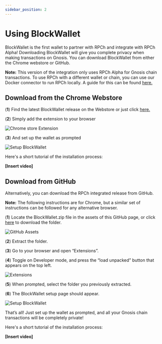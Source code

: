 ```yaml
---
sidebar_position: 2
---
```


# Using BlockWallet

BlockWallet is the first wallet to partner with RPCh and integrate with RPCh Alpha! Downloading BlockWallet will give you complete privacy when making transactions on Gnosis. You can download BlockWallet from either the Chrome webstore or GitHub.

**Note:** This version of the integration only uses RPCh Alpha for Gnosis chain transactions. To use RPCh with a different wallet or chain, you can use our Docker connector to run RPCh locally. A guide for this can be found [here.](./Using-RPCh-with-your-own-wallet.md)

## Download from the Chrome Webstore

(**1**) Find the latest BlockWallet release on the Webstore or just click [here.](https://chrome.google.com/webstore/detail/blockwallet/bopcbmipnjdcdfflfgjdgdjejmgpoaab)

(**2**) Simply add the extension to your browser

![Chrome store Extension](/img/BlockWallet_chrome_extension2.png)

(**3**) And set up the wallet as prompted

![Setup BlockWallet](/img/BlockWallet_start_up_3.png)

Here's a short tutorial of the installation process:

**[Insert video]**

## Download from GitHub

Alternatively, you can download the RPCh integrated release from GitHub.

**Note:** The following instructions are for Chrome, but a similar set of instructions can be followed for any alternative browser.

(**1**) Locate the BlockWallet.zip file in the assets of this GitHub page, or click [here](./blockwallet-v0.5.4.zip) to download the folder.

![GitHub Assets](/img/GitHub_assets.png)

(**2**) Extract the folder.

(**3**) Go to your browser and open “Extensions”. 

(**4**) Toggle on Developer mode, and press the “load unpacked” button that appears on the top left.

![Extensions](/img/Extensions_chrome2.png)

(**5**) When prompted, select the folder you previously extracted.

(**6**) The BlockWallet setup page should appear.

![Setup BlockWallet](/img/BlockWallet_start_up_3.png)

That’s all! Just set up the wallet as prompted, and all your Gnosis chain transactions will be completely private!

Here's a short tutorial of the installation process:

**[Insert video]**
